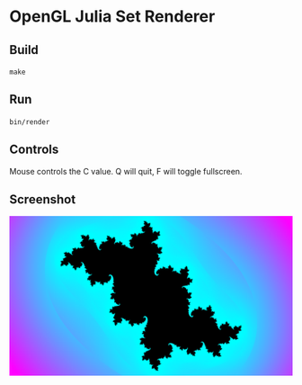 # OpenGL Julia Set Renderer

## Build

`make`

## Run

`bin/render`

## Controls

Mouse controls the C value. Q will quit, F will toggle fullscreen.

## Screenshot

![screenshot](screenshot.png)

